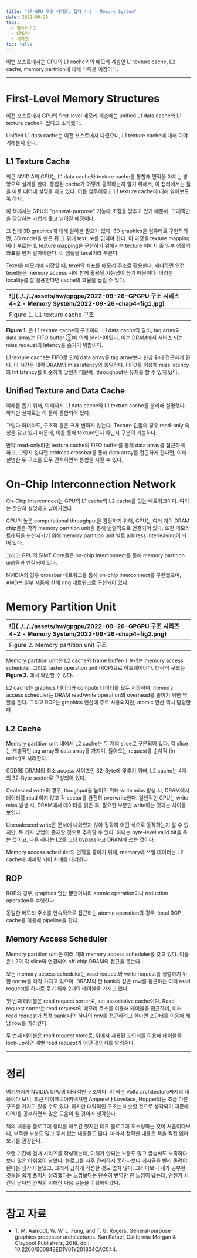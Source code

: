 ```yaml
---
title: "GP-GPU 구조 시리즈: 챕터 4-2 - Memory System"
date: 2022-09-26
tags: 
  - 컴퓨터구조
  - GPGPU
  - 시리즈
toc: false
---
```


이번 포스트에서는 GPU의 L1 cache외의 메모리 계층인 L1 texture cache, L2 cache, memory partition에 대해 다뤄볼 예정이다.

---

# First-Level Memory Structures

이전 포스트에서 GPU의 first-level 메모리 계층에는 unified L1 data cache와 L1 texture cache가 있다고 소개했다.

Unified L1 data cache는 이전 포스트에서 다뤘으니, L1 texture cache에 대해 이야기해볼까 한다.

## L1 Texture Cache

최근 NVIDIA의 GPU는 L1 data cache와 texture cache를 통합해 면적을 아끼는 방향으로 설계를 한다.
통합된 cache가 어떻게 동작하는지 알기 위해서, 이 챕터에서는 둘을 따로 떼어내 설명을 하고 있다.
이를 염두해두고 L1 texture cache에 대해 알아보도록 하자.

이 책에서는 GPU의 "general-purpose" 기능에 초점을 맞추고 있기 때문에, 그래픽만을 담당하는 가볍게 훑고 넘어갈 예정이다.

그 전에 3D graphics에 대해 알아볼 필요가 있다.
3D graphics을 컴퓨터로 구현하려면, 3D model을 만든 뒤 그 위에 texture를 입혀야 한다.
이 과정을 texture mapping이라 부르는데, texture mapping을 구현하기 위해서는 texture 이미지 중 일부 샘플의 좌표를 먼저 알아야한다.
이 샘플을 texel이라 부른다.

Texel을 메모리에 저장할 때, texel의 좌표를 메모리 주소로 활용한다.
왜냐하면 인접 texel들은 memory access 시에 함께 활용될 가능성이 높기 때문이다.
이러한 locality를 잘 활용한다면 cache의 효율을 높일 수 있다.

| ![](../../../assets/hw/gpgpu/2022-09-26-GPGPU 구조 시리즈 4-2 - Memory System/2022-09-26-chap4-fig1.jpg) |
|:-------|
|Figure 1. L1 texture cache 구조|

**Figure 1.** 은 L1 texture cache의 구조이다.
L1 data cache와 달리, tag array와 data array는 FIFO buffer ③에 의해 분리되어있다.
이는 DRAM에서 서비스 되는 miss reqeust의 latency를 숨기기 위함이다.

L1 texture cache는 FIFO로 인해 data array를 tag array보다 한참 뒤에 접근하게 된다.
이 시간은 대략 DRAM의 miss latency와 동일하다.
FIFO를 이용해 miss latency와 hit latency를 비슷하게 맞췄기 때문에, throughput은 유지를 할 수 있게 됐다.

## Unified Texture and Data Cache

이해를 돕기 위해, 여태까지 L1 data cache와 L1 texture cache를 분리해 설명했다.
하지만 실제로는 이 둘이 통합되어 있다.

그렇다 하더라도, 구조적 틀은 크게 변하지 않는다.
Texture 값들의 경우 read-only 속성을 갖고 있기 때문에, 이를 통해 texture인지 아닌지 구분이 가능하다.

만약 read-only라면 texture cache의 FIFO buffer를 통해 data array를 접근하게 하고, 그렇지 않다면 address crossbar를 통해 data array를 접근하게 한다면, 여태 설명한 두 구조를 모두 간직하면서 통합을 시킬 수 있다.

# On-Chip Interconnection Network

On-Chip interconnect는 GPU의 L1 cache와 L2 cache를 잇는 네트워크이다.
여기는 간단히 설명하고 넘어가겠다.

GPU의 높은 computational throughput을 감당하기 위해, GPU는 여러 개의 DRAM chip들은 각각 memory partition unit을 통해 병렬적으로 연결되어 있다.
또한 메모리 트래픽을 분산시키기 위해 memory partition unit 별로 address interleaving이 되어 있다.

그리고 GPU의 SIMT Core들은 on-chip interconnect를 통해 memory partition unit들과 연결되어 있다.

NVIDIA의 경우 crossbar 네트워크를 통해 on-chip interconnect를 구현했으며, AMD는 일부 제품에 한해 ring 네트워크로 구현되어 있다.

# Memory Partition Unit

| ![](../../../assets/hw/gpgpu/2022-09-26-GPGPU 구조 시리즈 4-2 - Memory System/2022-09-26-chap4-fig2.png) |
|:-------|
|Figure 2. Memory partition unit 구조|


Memory partition unit은 L2 cache와 frame buffer라 불리는 memory access scheduler, 그리고 raster operation unit (ROP)으로 하드웨어이다.
대략적 구조는 **Figure 2.** 에서 확인할 수 있다.

L2 cache는 graphics 데이터와 compute 데이터를 모두 저장하며, memory access scheduler는 DRAM read/write operation의 overhead를 줄이기 위한 역할을 한다.
그리고 ROP는 graphics 연산에 주로 사용되지만, atomic 연산 역시 담당한다.

## L2 Cache

Memory partition unit 내에서 L2 cache는 두 개의 slice로 구분되어 있다.
각 slice는 개별적인 tag array와 data array를 가지며, 들어오는 request를 순차적 (in-order)로 처리한다.

GDDR5 DRAM의 최소 access 사이즈인 32-Byte에 맞추기 위해, L2 cache는 4개의 32-Byte sector로 구성되어 있다.

Coalesced write의 경우, throghput을 높이기 위해 write miss 발생 시, DRAM에서 데이터를 read 하지 않고 각 sector를 완전히 overwrite한다.
일반적인 CPU는 write miss 발생 시, DRAM에서 데이터를 읽은 후, 필요한 부분만 write하는 것과는 차이를 보인다.

Uncoalesced write은 문서에 나와있지 않아 정확히 어떤 식으로 동작하는지 알 수 없지만, 두 가지 방법이 존재할 것으로 추측할 수 있다.
하나는 byte-level valid bit을 두는 것이고, 다른 하나는 L2를 그냥 bypass하고 DRAM에 쓰는 것이다.

Memory access scheduler의 면적을 줄이기 위해, memory에 쓰일 데이터는 L2 cache에 버퍼링 되어 차례를 대기한다.

## ROP

ROP의 경우, graphics 연산 뿐만아니라 atomic operation이나 reduction operation을 수행한다.

동일한 메모리 주소를 연속적으로 접근하는 atomic operation의 경우, local ROP cache를 이용해 pipeline을 한다.

## Memory Access Scheduler

Memory partition unit은 여러 개의 memory access scheduler를 갖고 있다.
이들은 L2의 각 slice와 연결되어 off-chip DRAM의 접근을 돕는다.

모든 memory access scheduler는 read request와 write request를 정렬하기 위한 sorter를 각각 가지고 있으며, DRAM의 한 bank의 같은 row를 접근하는 여러 read request를 하나로 묶기 위해 2개의 테이블을 가지고 있다.

첫 번째 테이블은 read request sorter로, set associative cache이다.
Read request sorter는 read request의 메모리 주소를 이용해 테이블을 접근하며, 여러 read request가 특정 bank 내의 하나의 row를 접근하려고 한다면 포인터를 이용해 해당 row를 가리킨다.

두 번째 테이블은 read request store로, 위에서 사용된 포인터를 이용해 테이블을 look-up하면 개별 read request가 어떤 것인지를 알려준다.

---

# 정리

여기까지가 NVIDIA GPU의 대략적인 구조이다.
이 책은 Volta architecture까지의 내용이다 보니, 최근 마이크로아키텍쳐인 Ampere나 Lovelace, Hopper와는 조금 다른 구조를 가지고 있을 수도 있다.
하지만 대략적인 구조는 비슷할 것으로 생각되기 때문에 GPU를 공부하면서 많은 도움이 될 것이라 생각한다.

책의 내용을 블로그에 정리를 해두긴 했지만 테크 블로그에 포스팅하는 것이 처음이다보니, 부족한 부분도 많고 두서 없는 내용들도 많다.
따라서 정확한 내용은 책을 직접 읽어보기를 권장한다.

오랜 기간에 걸쳐 시리즈를 작성했는데, 이해가 안되는 부분도 많고 글솜씨도 부족하다보니 많은 아쉬움이 남았다.
블로그를 자주 관리하지 못하다보니 게시글을 빨리 올려야된다는 생각이 들었고, 그래서 급하게 작성한 것도 없지 않다.
그러다보니 내가 공부한 것들을 쉽게 풀어서 정리했다는 느낌보다는 단순히 번역만 한 느낌이 됐는데, 언젠가 시간이 난다면 완벽히 이해한 다음 글들을 수정해야겠다.


---

# 참고 자료

- T. M. Aamodt, W. W. L. Fung, and T. G. Rogers, General-purpose graphics processor architectures. San Rafael, California: Morgan & Claypool Publishers, 2018. doi: 10.2200/S00848ED1V01Y201804CAC044.
